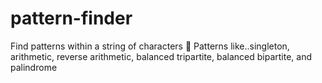 # pattern-finder
Find patterns within a string of characters 🧩
  Patterns like..singleton, arithmetic, reverse arithmetic, balanced tripartite, balanced bipartite, and palindrome
